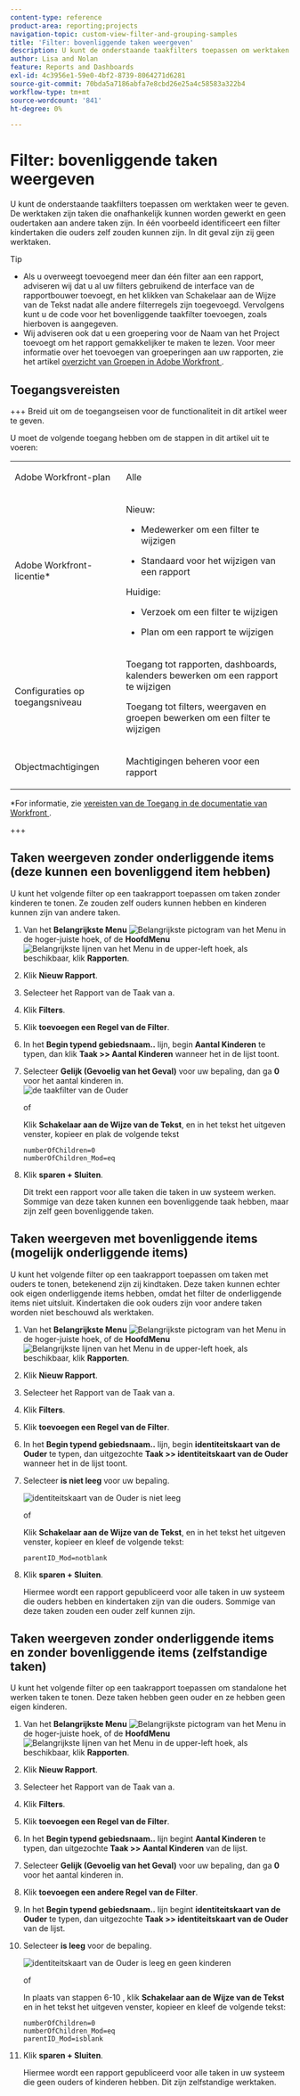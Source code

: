 ```yaml
---
content-type: reference
product-area: reporting;projects
navigation-topic: custom-view-filter-and-grouping-samples
title: 'Filter: bovenliggende taken weergeven'
description: U kunt de onderstaande taakfilters toepassen om werktaken weer te geven. De werktaken zijn taken die onafhankelijk kunnen worden gewerkt en geen oudertaken aan andere taken zijn. In één voorbeeld identificeert een filter kindertaken die ouders zelf zouden kunnen zijn. In dit geval zijn zij geen werktaken.
author: Lisa and Nolan
feature: Reports and Dashboards
exl-id: 4c3956e1-59e0-4bf2-8739-8064271d6281
source-git-commit: 70bda5a7186abfa7e8cbd26e25a4c58583a322b4
workflow-type: tm+mt
source-wordcount: '841'
ht-degree: 0%

---
```


# Filter: bovenliggende taken weergeven

<!--Audited: 10/2024-->

U kunt de onderstaande taakfilters toepassen om werktaken weer te geven. De werktaken zijn taken die onafhankelijk kunnen worden gewerkt en geen oudertaken aan andere taken zijn. In één voorbeeld identificeert een filter kindertaken die ouders zelf zouden kunnen zijn. In dit geval zijn zij geen werktaken.

>[!TIP]
>
>* Als u overweegt toevoegend meer dan één filter aan een rapport, adviseren wij dat u al uw filters gebruikend de interface van de rapportbouwer toevoegt, en het klikken van Schakelaar aan de Wijze van de Tekst nadat alle andere filterregels zijn toegevoegd. Vervolgens kunt u de code voor het bovenliggende taakfilter toevoegen, zoals hierboven is aangegeven. 
>* Wij adviseren ook dat u een groepering voor de Naam van het Project toevoegt om het rapport gemakkelijker te maken te lezen. Voor meer informatie over het toevoegen van groeperingen aan uw rapporten, zie het artikel [ overzicht van Groepen in Adobe Workfront ](../../../reports-and-dashboards/reports/reporting-elements/groupings-overview.md).
>

## Toegangsvereisten

+++ Breid uit om de toegangseisen voor de functionaliteit in dit artikel weer te geven.

U moet de volgende toegang hebben om de stappen in dit artikel uit te voeren:

<table style="table-layout:auto"> 
 <col> 
 <col> 
 <tbody> 
  <tr> 
   <td role="rowheader">Adobe Workfront-plan</td> 
   <td> <p>Alle</p> </td> 
  </tr> 
  <tr> 
   <td role="rowheader">Adobe Workfront-licentie*</td> 
   <td> 
    <p>Nieuw:</p>
   <ul><li><p>Medewerker om een filter te wijzigen </p></li>
   <li><p>Standaard voor het wijzigen van een rapport</p></li> </ul>

<p>Huidige:</p>
   <ul><li><p>Verzoek om een filter te wijzigen </p></li>
   <li><p>Plan om een rapport te wijzigen</p></li> </ul></td> 
  </tr> 
  <tr> 
   <td role="rowheader">Configuraties op toegangsniveau</td> 
   <td> <p>Toegang tot rapporten, dashboards, kalenders bewerken om een rapport te wijzigen</p> <p>Toegang tot filters, weergaven en groepen bewerken om een filter te wijzigen</p> </td> 
  </tr> 
  <tr> 
   <td role="rowheader">Objectmachtigingen</td> 
   <td> <p>Machtigingen beheren voor een rapport</p>  </td> 
  </tr> 
 </tbody> 
</table>

*For informatie, zie [ vereisten van de Toegang in de documentatie van Workfront ](/help/quicksilver/administration-and-setup/add-users/access-levels-and-object-permissions/access-level-requirements-in-documentation.md).

+++

## Taken weergeven zonder onderliggende items (deze kunnen een bovenliggend item hebben)

U kunt het volgende filter op een taakrapport toepassen om taken zonder kinderen te tonen. Ze zouden zelf ouders kunnen hebben en kinderen kunnen zijn van andere taken.

1. Van het **Belangrijkste Menu** ![ Belangrijkste pictogram van het Menu ](assets/main-menu-icon.png) in de hoger-juiste hoek, of de **HoofdMenu** ![ Belangrijkste lijnen van het Menu ](assets/lines-main-menu.png) in de upper-left hoek, als beschikbaar, klik **Rapporten**.

1. Klik **Nieuw Rapport**.
1. Selecteer het Rapport van de Taak van a **&#x200B;**.
1. Klik **Filters**.
1. Klik **toevoegen een Regel van de Filter**.
1. In het **Begin typend gebiedsnaam..** lijn, begin **Aantal Kinderen** te typen, dan klik **Taak >> Aantal Kinderen** wanneer het in de lijst toont.

1. Selecteer **Gelijk (Gevoelig van het Geval)** voor uw bepaling, dan ga **0** voor het aantal kinderen in.\
   ![ de taakfilter van de Ouder ](assets/parent-task-filter-from-the-ui-350x76.png)

   of

   Klik **Schakelaar aan de Wijze van de Tekst**, en in het tekst het uitgeven venster, kopieer en plak de volgende tekst

   ```
   numberOfChildren=0
   numberOfChildren_Mod=eq
   ```


1. Klik **sparen + Sluiten**.

   Dit trekt een rapport voor alle taken die taken in uw systeem werken. Sommige van deze taken kunnen een bovenliggende taak hebben, maar zijn zelf geen bovenliggende taken.

## Taken weergeven met bovenliggende items (mogelijk onderliggende items)

U kunt het volgende filter op een taakrapport toepassen om taken met ouders te tonen, betekenend zijn zij kindtaken. Deze taken kunnen echter ook eigen onderliggende items hebben, omdat het filter de onderliggende items niet uitsluit. Kindertaken die ook ouders zijn voor andere taken worden niet beschouwd als werktaken.

1. Van het **Belangrijkste Menu** ![ Belangrijkste pictogram van het Menu ](assets/main-menu-icon.png) in de hoger-juiste hoek, of de **HoofdMenu** ![ Belangrijkste lijnen van het Menu ](assets/lines-main-menu.png) in de upper-left hoek, als beschikbaar, klik **Rapporten**.

1. Klik **Nieuw Rapport**.
1. Selecteer het Rapport van de Taak van a **&#x200B;**.
1. Klik **Filters**.
1. Klik **toevoegen een Regel van de Filter**.
1. In het **Begin typend gebiedsnaam..** lijn, begin **identiteitskaart van de Ouder** te typen, dan uitgezochte **Taak >> identiteitskaart van de Ouder** wanneer het in de lijst toont.
1. Selecteer **is niet leeg** voor uw bepaling.

   ![ identiteitskaart van de Ouder is niet leeg ](assets/filter-parent-id-not-blank-350x100.png)

   of

   Klik **Schakelaar aan de Wijze van de Tekst**, en in het tekst het uitgeven venster, kopieer en kleef de volgende tekst: 

   `parentID_Mod=notblank`

1. Klik **sparen + Sluiten**.

   Hiermee wordt een rapport gepubliceerd voor alle taken in uw systeem die ouders hebben en kindertaken zijn van die ouders. Sommige van deze taken zouden een ouder zelf kunnen zijn.

## Taken weergeven zonder onderliggende items en zonder bovenliggende items (zelfstandige taken)

U kunt het volgende filter op een taakrapport toepassen om standalone het werken taken te tonen. Deze taken hebben geen ouder en ze hebben geen eigen kinderen.

1. Van het **Belangrijkste Menu** ![ Belangrijkste pictogram van het Menu ](assets/main-menu-icon.png) in de hoger-juiste hoek, of de **HoofdMenu** ![ Belangrijkste lijnen van het Menu ](assets/lines-main-menu.png) in de upper-left hoek, als beschikbaar, klik **Rapporten**.

1. Klik **Nieuw Rapport**.
1. Selecteer het Rapport van de Taak van a **&#x200B;**.
1. Klik **Filters**.
1. Klik **toevoegen een Regel van de Filter**.
1. In het **Begin typend gebiedsnaam..** lijn begint **Aantal Kinderen** te typen, dan uitgezochte **Taak >> Aantal Kinderen** van de lijst.
1. Selecteer **Gelijk (Gevoelig van het Geval)** voor uw bepaling, dan ga **0** voor het aantal kinderen in.
1. Klik **toevoegen een andere Regel van de Filter**.
1. In het **Begin typend gebiedsnaam..** lijn begint **identiteitskaart van de Ouder** te typen, dan uitgezochte **Taak >> identiteitskaart van de Ouder** van de lijst.
1. Selecteer **is leeg** voor de bepaling.

   ![ identiteitskaart van de Ouder is leeg en geen kinderen ](assets/filter-parent-id-blank-and-zero-children-350x121.png)

   of

   In plaats van stappen 6-10 <!--ensure steps above stay accurate-->, klik **Schakelaar aan de Wijze van de Tekst** en in het tekst het uitgeven venster, kopieer en kleef de volgende tekst:

   ```
   numberOfChildren=0
   numberOfChildren_Mod=eq
   parentID_Mod=isblank
   ```

1. Klik **sparen + Sluiten**.

   Hiermee wordt een rapport gepubliceerd voor alle taken in uw systeem die geen ouders of kinderen hebben. Dit zijn zelfstandige werktaken.
